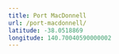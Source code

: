 ```yaml
---
title: Port MacDonnell
url: /port-macdonnell/
latitude: -38.0518869
longitude: 140.70040590000002
---
```

